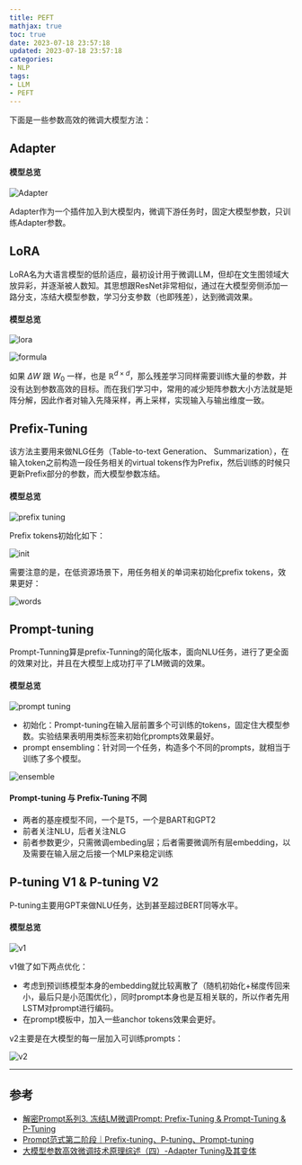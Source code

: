 ```yaml
---
title: PEFT
mathjax: true
toc: true
date: 2023-07-18 23:57:18
updated: 2023-07-18 23:57:18
categories:
- NLP
tags:
- LLM
- PEFT
---
```


下面是一些参数高效的微调大模型方法：

<!--more-->

## Adapter

#### 模型总览
![Adapter](https://github.com/TransformersWsz/picx-images-hosting/raw/master/image.1ocq1j9sds1s.webp)

Adapter作为一个插件加入到大模型内，微调下游任务时，固定大模型参数，只训练Adapter参数。

## LoRA
LoRA名为大语言模型的低阶适应，最初设计用于微调LLM，但却在文生图领域大放异彩，并逐渐被人数知。其思想跟ResNet非常相似，通过在大模型旁侧添加一路分支，冻结大模型参数，学习分支参数（也即残差），达到微调效果。

#### 模型总览
![lora](https://github.com/TransformersWsz/picx-images-hosting/raw/master/image.2nti7ywk7se0.webp)

![formula](https://github.com/TransformersWsz/picx-images-hosting/raw/master/image.6rua2cocjfs0.webp)

如果 $\Delta W$ 跟 $W_0$ 一样，也是 $\mathbb{R}^{d \times d}$，那么残差学习同样需要训练大量的参数，并没有达到参数高效的目标。而在我们学习中，常用的减少矩阵参数大小方法就是矩阵分解，因此作者对输入先降采样，再上采样，实现输入与输出维度一致。

## Prefix-Tuning
该方法主要用来做NLG任务（Table-to-text Generation、 Summarization），在输入token之前构造一段任务相关的virtual tokens作为Prefix，然后训练的时候只更新Prefix部分的参数，而大模型参数冻结。

#### 模型总览
![prefix tuning](https://github.com/TransformersWsz/picx-images-hosting/raw/master/image.1lj0d2s95wsg.webp)

Prefix tokens初始化如下：

![init](https://github.com/TransformersWsz/picx-images-hosting/raw/master/image.lq7qaw0w668.webp)

需要注意的是，在低资源场景下，用任务相关的单词来初始化prefix tokens，效果更好：

![words](https://github.com/TransformersWsz/picx-images-hosting/raw/master/image.36f27jncegw0.webp)

## Prompt-tuning
Prompt-Tunning算是prefix-Tunning的简化版本，面向NLU任务，进行了更全面的效果对比，并且在大模型上成功打平了LM微调的效果。

#### 模型总览
![prompt tuning](https://github.com/TransformersWsz/picx-images-hosting/raw/master/image.3w6seu3s3tm0.webp)

- 初始化：Prompt-tuning在输入层前置多个可训练的tokens，固定住大模型参数。实验结果表明用类标签来初始化prompts效果最好。
- prompt ensembling：针对同一个任务，构造多个不同的prompts，就相当于训练了多个模型。
  
![ensemble](https://github.com/TransformersWsz/picx-images-hosting/raw/master/image.5md9psbb9i40.webp)

#### Prompt-tuning 与 Prefix-Tuning 不同
- 两者的基座模型不同，一个是T5，一个是BART和GPT2
- 前者关注NLU，后者关注NLG
- 前者参数更少，只需微调embeding层；后者需要微调所有层embedding，以及需要在输入层之后接一个MLP来稳定训练

## P-tuning V1 & P-tuning V2
P-tuning主要用GPT来做NLU任务，达到甚至超过BERT同等水平。

#### 模型总览
![v1](https://github.com/TransformersWsz/picx-images-hosting/raw/master/image.6krujsjxqj40.webp)

v1做了如下两点优化：
- 考虑到预训练模型本身的embedding就比较离散了（随机初始化+梯度传回来小，最后只是小范围优化），同时prompt本身也是互相关联的，所以作者先用LSTM对prompt进行编码。
- 在prompt模板中，加入一些anchor tokens效果会更好。

v2主要是在大模型的每一层加入可训练prompts：

![v2](https://github.com/TransformersWsz/picx-images-hosting/raw/master/image.77uorheyphc0.webp)
___

## 参考
- [解密Prompt系列3. 冻结LM微调Prompt: Prefix-Tuning & Prompt-Tuning & P-Tuning](https://www.cnblogs.com/gogoSandy/p/17202169.html)
- [Prompt范式第二阶段｜Prefix-tuning、P-tuning、Prompt-tuning](https://zhuanlan.zhihu.com/p/400790006)
- [大模型参数高效微调技术原理综述（四）-Adapter Tuning及其变体](https://juejin.cn/post/7242677017057755191)